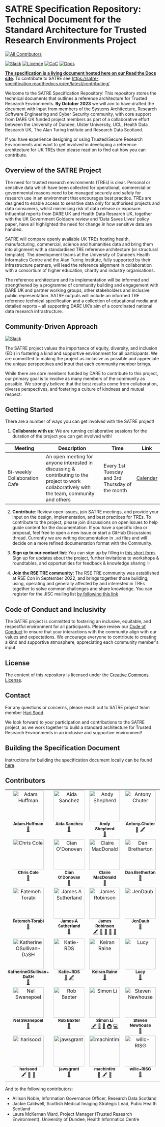 # SATRE Specification Repository: Technical Document for the Standard Architecture for Trusted Research Environments Project

<!-- prettier-ignore-start -->
<!-- ALL-CONTRIBUTORS-BADGE:START - Do not remove or modify this section -->
[![All Contributors](https://img.shields.io/badge/all_contributors-40-orange.svg?style=flat-square)](#contributors-)
<!-- ALL-CONTRIBUTORS-BADGE:END -->
<!-- prettier-ignore-end -->

[![Slack](https://img.shields.io/badge/Slack-Join%20Our%20Channel-blue?logo=slack&style=flat-square)](https://ukrse.slack.com/archives/rse-tre-wg)
[![Licence](https://img.shields.io/github/license/sa-tre/satre-specification?style=flat-square)](https://github.com/sa-tre/satre-specification/blob/main/LICENSE.md)
[![CoC](https://img.shields.io/badge/Code%20of%20Conduct-Contributor%20Covenant-blue?style=flat-square)](https://github.com/sa-tre/satre-specification/blob/main/CODE_OF_CONDUCT.md)
[![Docs](https://img.shields.io/readthedocs/satre-specification?label=build&style=flat-square)](https://satre-specification.readthedocs.io/en/latest/)

**[The specification is a living document hosted here on our Read the Docs site](https://satre-specification.readthedocs.io/en/latest/)**.
To contribute to SATRE see https://satre-specification.readthedocs.io/en/latest/contributing/

Welcome to the SATRE Specification Repository!
This repository stores the technical documents that outlines a reference architecture for Trusted Research Environments.
**By October 2023** we will aim to have drafted the document with input from members of the Systems Architecture, Research Software Engineering and Cyber Security community, with core support from DARE UK funded project members as part of a collaborative effort between the University of Dundee, Ulster University, UCL, Health Data Research UK, The Alan Turing Institute and Research Data Scotland.

If you have experience designing or using Trusted/Secure Research Environments and want to get involved in developing a reference architecture for UK TREs then please read on to find out how you can contribute.

## Overview of the SATRE Project

The need for trusted research environments (TREs) is clear.
Personal or sensitive data which have been collected for operational, commercial or governmental reasons need to be managed securely and safely for research use in an environment that encourages best practice.
TREs are designed to enable access to sensitive data only for authorised projects and data consumers, whilst minimising risk of data release or exposure.
Influential reports from DARE UK and Health Data Research UK, together with the UK Government Goldacre review and ‘Data Saves Lives’ policy paper, have all highlighted the need for change in how sensitive data are handled.

SATRE will compare openly available UK TREs hosting health, manufacturing, commercial, science and humanities data and bring them into alignment with a standardised TRE reference architecture (or structural template).
The development teams at the University of Dundee’s Health Informatics Centre and the Alan Turing Institute, fully supported by their infrastructure partners, will lead the reference alignment in collaboration with a consortium of higher education, charity and industry organisations.

The reference architecture and its implementation will be informed and strengthened by a programme of community building and engagement with DARE UK and partner working groups, other stakeholders and inclusive public representation.
SATRE outputs will include an informed TRE reference technical specification and a collection of educational media and detailed reports – all supporting DARE UK’s aim of a coordinated national data research infrastructure.

## Community-Driven Approach

[![Slack](https://img.shields.io/badge/Slack-Join%20Our%20Channel-blue?logo=slack&style=flat-square)](https://ukrse.slack.com/archives/rse-tre-wg)

The SATRE project values the importance of equity, diversity, and inclusion (EDI) in fostering a kind and supportive environment for all participants.
We are committed to making the project as inclusive as possible and appreciate the unique perspectives and input that each community member brings.

While there are core members funded by DARE to contribute to this project, our primary goal is to involve as many members of the community as possible.
We strongly believe that the best results come from collaboration, diverse perspectives, and fostering a culture of kindness and mutual respect.

## Getting Started

There are a number of ways you can get involved with the SATRE project!

1. **Collaborate with us**: We are running collaborative sessions for the duration of the project you can get involved with!

| Meeting                      | Description                                                                                                                                   | Time                                            | Link                                              |
| ---------------------------- | --------------------------------------------------------------------------------------------------------------------------------------------- | ----------------------------------------------- | ------------------------------------------------- |
| Bi-weekly Collaboration Cafe | An open meeting for anyone interested in discussing & contributing to the project to work collaboratively with the team, community and others | Every 1st Tuesday and 3rd Thursday of the month | [Calendar](https://hackmd.io/@harisood/SyKjKcKZn) |

2. **Contribute**: Review open issues, join SATRE meetings, and provide your input on the design, implementation, and best practices for TREs. To contribute to the project, please join discussions on open issues to help guide content for the documentation.
   If you have a specific idea or proposal, feel free to open a new issue or start a GitHub Discussions thread.
   Currently we are writing documentation in `.md` files and will decide on a more refined documentation format with the Community.
3. **Sign up to our contact list**: You can sign up by filling in [this short form](https://forms.office.com/e/FuFyNGx3hw).
   Sign up for updates about the project, further invitations to workshops & roundtables, and opportunities for feedback & knowledge sharing :sparkles:

4. **Join the RSE TRE community**: The RSE TRE community was established at RSE Con in September 2022, and brings together those building, using, operating and generally affected by and interested in TREs together to solve common challenges and share knowledge. You can register for the JISC mailing list [by following this link](https://www.jiscmail.ac.uk/cgi-bin/wa-jisc.exe?SUBED1=RSE-TRE-COMM&A=1)

## Code of Conduct and Inclusivity

The SATRE project is committed to fostering an inclusive, equitable, and respectful environment for all participants.
Please review our [Code of Conduct](CODE_OF_CONDUCT.md) to ensure that your interactions with the community align with our values and expectations.
We encourage everyone to contribute to creating a kind and supportive atmosphere, appreciating each community member's input.

## License

The content of this repository is licensed under the [Creative Commons License](LICENSE.md).

## Contact

For any questions or concerns, please reach out to SATRE project team member [Hari Sood](mailto:hsood@turing.ac.uk).

We look forward to your participation and contributions to the SATRE project, as we work together to build a standard architecture for Trusted Research Environments in an inclusive and supportive environment!

## Building the Specification Document

Instructions for building the specification document locally can be found [here](docs/README.md#building-the-specification-document).

## Contributors

<!-- ALL-CONTRIBUTORS-LIST:START - Do not remove or modify this section -->
<!-- prettier-ignore-start -->
<!-- markdownlint-disable -->
<table>
  <tbody>
    <tr>
      <td align="center" valign="top" width="14.28%"><a href="https://github.com/verdurin"><img src="https://avatars.githubusercontent.com/u/12435?v=4?s=100" width="100px;" alt="Adam Huffman"/><br /><sub><b>Adam Huffman</b></sub></a><br /><a href="#ideas-verdurin" title="Ideas, Planning, & Feedback">🤔</a></td>
      <td align="center" valign="top" width="14.28%"><a href="https://cls.ucl.ac.uk/"><img src="https://avatars.githubusercontent.com/u/105370564?v=4?s=100" width="100px;" alt="Aida Sanchez"/><br /><sub><b>Aida Sanchez</b></sub></a><br /><a href="#ideas-rmjdasp" title="Ideas, Planning, & Feedback">🤔</a></td>
      <td align="center" valign="top" width="14.28%"><a href="https://github.com/nercdsp"><img src="https://avatars.githubusercontent.com/u/106550288?v=4?s=100" width="100px;" alt="Andy Shepherd"/><br /><sub><b>Andy Shepherd</b></sub></a><br /><a href="#ideas-nercdsp" title="Ideas, Planning, & Feedback">🤔</a></td>
      <td align="center" valign="top" width="14.28%"><a href="https://github.com/antonychuter"><img src="https://avatars.githubusercontent.com/u/130052215?v=4?s=100" width="100px;" alt="Antony Chuter"/><br /><sub><b>Antony Chuter</b></sub></a><br /><a href="#ideas-antonychuter" title="Ideas, Planning, & Feedback">🤔</a> <a href="#content-antonychuter" title="Content">🖋</a></td>
      <td align="center" valign="top" width="14.28%"><a href="https://github.com/arronlacey"><img src="https://avatars.githubusercontent.com/u/4941299?v=4?s=100" width="100px;" alt="Arron Lacey"/><br /><sub><b>Arron Lacey</b></sub></a><br /><a href="#content-arronlacey" title="Content">🖋</a> <a href="#ideas-arronlacey" title="Ideas, Planning, & Feedback">🤔</a> <a href="https://github.com/sa-tre/satre-specification/pulls?q=is%3Apr+reviewed-by%3Aarronlacey" title="Reviewed Pull Requests">👀</a></td>
      <td align="center" valign="top" width="14.28%"><a href="https://github.com/CaroleGoble"><img src="https://avatars.githubusercontent.com/u/7300655?v=4?s=100" width="100px;" alt="Carole Goble"/><br /><sub><b>Carole Goble</b></sub></a><br /><a href="#ideas-CaroleGoble" title="Ideas, Planning, & Feedback">🤔</a></td>
      <td align="center" valign="top" width="14.28%"><a href="https://github.com/CLStables"><img src="https://avatars.githubusercontent.com/u/41384929?v=4?s=100" width="100px;" alt="Catherine Stables"/><br /><sub><b>Catherine Stables</b></sub></a><br /><a href="#ideas-CLStables" title="Ideas, Planning, & Feedback">🤔</a></td>
    </tr>
    <tr>
      <td align="center" valign="top" width="14.28%"><a href="https://www.dundee.ac.uk/people/christian-cole"><img src="https://avatars.githubusercontent.com/u/6098785?v=4?s=100" width="100px;" alt="Chris Cole"/><br /><sub><b>Chris Cole</b></sub></a><br /><a href="#ideas-drchriscole" title="Ideas, Planning, & Feedback">🤔</a></td>
      <td align="center" valign="top" width="14.28%"><a href="http://keepfaking.it"><img src="https://avatars.githubusercontent.com/u/68136?v=4?s=100" width="100px;" alt="Cian O'Donovan"/><br /><sub><b>Cian O'Donovan</b></sub></a><br /><a href="#ideas-cianodonovan" title="Ideas, Planning, & Feedback">🤔</a></td>
      <td align="center" valign="top" width="14.28%"><a href="https://github.com/claire-merida"><img src="https://avatars.githubusercontent.com/u/143812887?v=4?s=100" width="100px;" alt="Claire MacDonald"/><br /><sub><b>Claire MacDonald</b></sub></a><br /><a href="#ideas-claire-merida" title="Ideas, Planning, & Feedback">🤔</a></td>
      <td align="center" valign="top" width="14.28%"><a href="https://github.com/dbretherton"><img src="https://avatars.githubusercontent.com/u/77013358?v=4?s=100" width="100px;" alt="Dan Bretherton"/><br /><sub><b>Dan Bretherton</b></sub></a><br /><a href="#ideas-dbretherton" title="Ideas, Planning, & Feedback">🤔</a></td>
      <td align="center" valign="top" width="14.28%"><a href="http://edchalstrey.com/"><img src="https://avatars.githubusercontent.com/u/5486164?v=4?s=100" width="100px;" alt="Ed Chalstrey"/><br /><sub><b>Ed Chalstrey</b></sub></a><br /><a href="https://github.com/sa-tre/satre-specification/commits?author=edwardchalstrey1" title="Code">💻</a> <a href="#content-edwardchalstrey1" title="Content">🖋</a> <a href="#ideas-edwardchalstrey1" title="Ideas, Planning, & Feedback">🤔</a> <a href="#infra-edwardchalstrey1" title="Infrastructure (Hosting, Build-Tools, etc)">🚇</a> <a href="https://github.com/sa-tre/satre-specification/pulls?q=is%3Apr+reviewed-by%3Aedwardchalstrey1" title="Reviewed Pull Requests">👀</a></td>
      <td align="center" valign="top" width="14.28%"><a href="https://github.com/EmilyJefferson"><img src="https://avatars.githubusercontent.com/u/52530506?v=4?s=100" width="100px;" alt="EmilyJefferson"/><br /><sub><b>EmilyJefferson</b></sub></a><br /><a href="#ideas-EmilyJefferson" title="Ideas, Planning, & Feedback">🤔</a></td>
      <td align="center" valign="top" width="14.28%"><a href="https://github.com/EmmaJaneLoveridge"><img src="https://avatars.githubusercontent.com/u/142997763?v=4?s=100" width="100px;" alt="EmmaJaneLoveridge"/><br /><sub><b>EmmaJaneLoveridge</b></sub></a><br /><a href="#ideas-EmmaJaneLoveridge" title="Ideas, Planning, & Feedback">🤔</a></td>
    </tr>
    <tr>
      <td align="center" valign="top" width="14.28%"><a href="https://github.com/FatemehTorabi"><img src="https://avatars.githubusercontent.com/u/42776946?v=4?s=100" width="100px;" alt="Fatemeh Torabi"/><br /><sub><b>Fatemeh Torabi</b></sub></a><br /><a href="#ideas-FatemehTorabi" title="Ideas, Planning, & Feedback">🤔</a></td>
      <td align="center" valign="top" width="14.28%"><a href="https://about.me/jsutherland"><img src="https://avatars.githubusercontent.com/u/9466?v=4?s=100" width="100px;" alt="James A Sutherland"/><br /><sub><b>James A Sutherland</b></sub></a><br /><a href="#ideas-jas88" title="Ideas, Planning, & Feedback">🤔</a></td>
      <td align="center" valign="top" width="14.28%"><a href="https://github.com/jemrobinson"><img src="https://avatars.githubusercontent.com/u/3502751?v=4?s=100" width="100px;" alt="James Robinson"/><br /><sub><b>James Robinson</b></sub></a><br /><a href="#content-jemrobinson" title="Content">🖋</a> <a href="#design-jemrobinson" title="Design">🎨</a> <a href="#ideas-jemrobinson" title="Ideas, Planning, & Feedback">🤔</a> <a href="#projectManagement-jemrobinson" title="Project Management">📆</a> <a href="https://github.com/sa-tre/satre-specification/pulls?q=is%3Apr+reviewed-by%3Ajemrobinson" title="Reviewed Pull Requests">👀</a></td>
      <td align="center" valign="top" width="14.28%"><a href="https://github.com/JenDaub"><img src="https://avatars.githubusercontent.com/u/42603409?v=4?s=100" width="100px;" alt="JenDaub"/><br /><sub><b>JenDaub</b></sub></a><br /><a href="#ideas-JenDaub" title="Ideas, Planning, & Feedback">🤔</a></td>
      <td align="center" valign="top" width="14.28%"><a href="https://github.com/JillB19"><img src="https://avatars.githubusercontent.com/u/129426057?v=4?s=100" width="100px;" alt="Jillian Beggs"/><br /><sub><b>Jillian Beggs</b></sub></a><br /><a href="#ideas-JillB19" title="Ideas, Planning, & Feedback">🤔</a> <a href="#content-JillB19" title="Content">🖋</a></td>
      <td align="center" valign="top" width="14.28%"><a href="https://github.com/JimMadge"><img src="https://avatars.githubusercontent.com/u/23616154?v=4?s=100" width="100px;" alt="Jim Madge"/><br /><sub><b>Jim Madge</b></sub></a><br /><a href="#ideas-JimMadge" title="Ideas, Planning, & Feedback">🤔</a> <a href="#content-JimMadge" title="Content">🖋</a> <a href="#infra-JimMadge" title="Infrastructure (Hosting, Build-Tools, etc)">🚇</a> <a href="https://github.com/sa-tre/satre-specification/commits?author=JimMadge" title="Code">💻</a> <a href="https://github.com/sa-tre/satre-specification/pulls?q=is%3Apr+reviewed-by%3AJimMadge" title="Reviewed Pull Requests">👀</a> <a href="https://github.com/sa-tre/satre-specification/issues?q=author%3AJimMadge" title="Bug reports">🐛</a></td>
      <td align="center" valign="top" width="14.28%"><a href="https://github.com/Latham-Mollart"><img src="https://avatars.githubusercontent.com/u/142893449?v=4?s=100" width="100px;" alt="John Latham-Mollart"/><br /><sub><b>John Latham-Mollart</b></sub></a><br /><a href="#ideas-Latham-Mollart" title="Ideas, Planning, & Feedback">🤔</a></td>
    </tr>
    <tr>
      <td align="center" valign="top" width="14.28%"><a href="https://github.com/KatherineOSullivan-DaSH"><img src="https://avatars.githubusercontent.com/u/143399611?v=4?s=100" width="100px;" alt="KatherineOSullivan-DaSH"/><br /><sub><b>KatherineOSullivan-DaSH</b></sub></a><br /><a href="#ideas-KatherineOSullivan-DaSH" title="Ideas, Planning, & Feedback">🤔</a></td>
      <td align="center" valign="top" width="14.28%"><a href="https://github.com/Katie-RDS"><img src="https://avatars.githubusercontent.com/u/129854538?v=4?s=100" width="100px;" alt="Katie-RDS"/><br /><sub><b>Katie-RDS</b></sub></a><br /><a href="#ideas-Katie-RDS" title="Ideas, Planning, & Feedback">🤔</a> <a href="#content-Katie-RDS" title="Content">🖋</a></td>
      <td align="center" valign="top" width="14.28%"><a href="https://keiranmraine.github.io/"><img src="https://avatars.githubusercontent.com/u/3740323?v=4?s=100" width="100px;" alt="Keiran Raine"/><br /><sub><b>Keiran Raine</b></sub></a><br /><a href="#ideas-keiranmraine" title="Ideas, Planning, & Feedback">🤔</a></td>
      <td align="center" valign="top" width="14.28%"><a href="https://github.com/lucycheesman"><img src="https://avatars.githubusercontent.com/u/66006335?v=4?s=100" width="100px;" alt="Lucy"/><br /><sub><b>Lucy</b></sub></a><br /><a href="#ideas-lucycheesman" title="Ideas, Planning, & Feedback">🤔</a></td>
      <td align="center" valign="top" width="14.28%"><a href="https://github.com/MKDonnees"><img src="https://avatars.githubusercontent.com/u/2377239?v=4?s=100" width="100px;" alt="Martin Donnelly"/><br /><sub><b>Martin Donnelly</b></sub></a><br /><a href="#ideas-MKDonnees" title="Ideas, Planning, & Feedback">🤔</a></td>
      <td align="center" valign="top" width="14.28%"><a href="https://github.com/craddm"><img src="https://avatars.githubusercontent.com/u/5796417?v=4?s=100" width="100px;" alt="Matt Craddock"/><br /><sub><b>Matt Craddock</b></sub></a><br /><a href="#ideas-craddm" title="Ideas, Planning, & Feedback">🤔</a> <a href="https://github.com/sa-tre/satre-specification/pulls?q=is%3Apr+reviewed-by%3Acraddm" title="Reviewed Pull Requests">👀</a> <a href="#content-craddm" title="Content">🖋</a> <a href="https://github.com/sa-tre/satre-specification/issues?q=author%3Acraddm" title="Bug reports">🐛</a></td>
      <td align="center" valign="top" width="14.28%"><a href="https://github.com/mikelayuk"><img src="https://avatars.githubusercontent.com/u/81355102?v=4?s=100" width="100px;" alt="Michael Lay"/><br /><sub><b>Michael Lay</b></sub></a><br /><a href="#ideas-mikelayuk" title="Ideas, Planning, & Feedback">🤔</a></td>
    </tr>
    <tr>
      <td align="center" valign="top" width="14.28%"><a href="https://github.com/nels"><img src="https://avatars.githubusercontent.com/u/513507?v=4?s=100" width="100px;" alt="Nel Swanepoel"/><br /><sub><b>Nel Swanepoel</b></sub></a><br /><a href="#ideas-nels" title="Ideas, Planning, & Feedback">🤔</a></td>
      <td align="center" valign="top" width="14.28%"><a href="https://github.com/rmbaxter67"><img src="https://avatars.githubusercontent.com/u/125452191?v=4?s=100" width="100px;" alt="Rob Baxter"/><br /><sub><b>Rob Baxter</b></sub></a><br /><a href="#ideas-rmbaxter67" title="Ideas, Planning, & Feedback">🤔</a></td>
      <td align="center" valign="top" width="14.28%"><a href="http://www.flickr.com/photos/manicstreetpreacher/"><img src="https://avatars.githubusercontent.com/u/1644105?v=4?s=100" width="100px;" alt="Simon Li"/><br /><sub><b>Simon Li</b></sub></a><br /><a href="#content-manics" title="Content">🖋</a> <a href="#ideas-manics" title="Ideas, Planning, & Feedback">🤔</a> <a href="https://github.com/sa-tre/satre-specification/pulls?q=is%3Apr+reviewed-by%3Amanics" title="Reviewed Pull Requests">👀</a> <a href="#infra-manics" title="Infrastructure (Hosting, Build-Tools, etc)">🚇</a> <a href="https://github.com/sa-tre/satre-specification/commits?author=manics" title="Code">💻</a></td>
      <td align="center" valign="top" width="14.28%"><a href="https://github.com/snewho"><img src="https://avatars.githubusercontent.com/u/53340893?v=4?s=100" width="100px;" alt="Steven Newhouse"/><br /><sub><b>Steven Newhouse</b></sub></a><br /><a href="#ideas-snewho" title="Ideas, Planning, & Feedback">🤔</a></td>
      <td align="center" valign="top" width="14.28%"><a href="https://github.com/briancrogers"><img src="https://avatars.githubusercontent.com/u/15003276?v=4?s=100" width="100px;" alt="briancrogers"/><br /><sub><b>briancrogers</b></sub></a><br /><a href="#ideas-briancrogers" title="Ideas, Planning, & Feedback">🤔</a></td>
      <td align="center" valign="top" width="14.28%"><a href="https://github.com/crickpetebarnsley"><img src="https://avatars.githubusercontent.com/u/56251897?v=4?s=100" width="100px;" alt="crickpetebarnsley"/><br /><sub><b>crickpetebarnsley</b></sub></a><br /><a href="#ideas-crickpetebarnsley" title="Ideas, Planning, & Feedback">🤔</a></td>
      <td align="center" valign="top" width="14.28%"><a href="https://github.com/fadeniyi123"><img src="https://avatars.githubusercontent.com/u/91486205?v=4?s=100" width="100px;" alt="fadeniyi123"/><br /><sub><b>fadeniyi123</b></sub></a><br /><a href="#ideas-fadeniyi123" title="Ideas, Planning, & Feedback">🤔</a></td>
    </tr>
    <tr>
      <td align="center" valign="top" width="14.28%"><a href="https://github.com/harisood"><img src="https://avatars.githubusercontent.com/u/67151373?v=4?s=100" width="100px;" alt="harisood"/><br /><sub><b>harisood</b></sub></a><br /><a href="#content-harisood" title="Content">🖋</a> <a href="#ideas-harisood" title="Ideas, Planning, & Feedback">🤔</a> <a href="https://github.com/sa-tre/satre-specification/pulls?q=is%3Apr+reviewed-by%3Aharisood" title="Reviewed Pull Requests">👀</a></td>
      <td align="center" valign="top" width="14.28%"><a href="https://github.com/jawsgrant"><img src="https://avatars.githubusercontent.com/u/105919569?v=4?s=100" width="100px;" alt="jawsgrant"/><br /><sub><b>jawsgrant</b></sub></a><br /><a href="#ideas-jawsgrant" title="Ideas, Planning, & Feedback">🤔</a></td>
      <td align="center" valign="top" width="14.28%"><a href="https://github.com/machintim"><img src="https://avatars.githubusercontent.com/u/86052684?v=4?s=100" width="100px;" alt="machintim"/><br /><sub><b>machintim</b></sub></a><br /><a href="#ideas-machintim" title="Ideas, Planning, & Feedback">🤔</a> <a href="#content-machintim" title="Content">🖋</a> <a href="https://github.com/sa-tre/satre-specification/pulls?q=is%3Apr+reviewed-by%3Amachintim" title="Reviewed Pull Requests">👀</a></td>
      <td align="center" valign="top" width="14.28%"><a href="https://github.com/willc-RISG"><img src="https://avatars.githubusercontent.com/u/100122086?v=4?s=100" width="100px;" alt="willc-RISG"/><br /><sub><b>willc-RISG</b></sub></a><br /><a href="#ideas-willc-RISG" title="Ideas, Planning, & Feedback">🤔</a></td>
      <td align="center" valign="top" width="14.28%"><a href="https://github.com/ywharton"><img src="https://avatars.githubusercontent.com/u/12757716?v=4?s=100" width="100px;" alt="ywharton"/><br /><sub><b>ywharton</b></sub></a><br /><a href="https://github.com/sa-tre/satre-specification/issues?q=author%3Aywharton" title="Bug reports">🐛</a></td>
    </tr>
  </tbody>
</table>

<!-- markdownlint-restore -->
<!-- prettier-ignore-end -->

<!-- ALL-CONTRIBUTORS-LIST:END -->

And to the following contributors:

- Allison Noble, Information Governance Officer, Research Data Scotland
- Jackie Caldwell, Scottish Medical Imaging Strategic Lead, Pubic Health Scotland
- Laura McKernan Ward, Project Manager (Trusted Research Environment), University of Dundee, Health Informatics Centre
